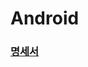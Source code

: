 # Android

### [명세서](https://docs.google.com/spreadsheets/d/1KhcuSYYyexE6QwlfINZyEGUL4JfKz_lB9MAynTqsCdE/edit#gid=440140564)
